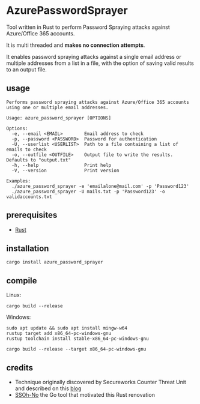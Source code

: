# AzurePasswordSprayer

Tool written in Rust to perform Password Spraying attacks against Azure/Office 365 accounts.

It is multi threaded and **makes no connection attempts**.

It enables password spraying attacks against a single email address or multiple addresses from a list in a file, with the option of saving valid results to an output file.

## usage

```
Performs password spraying attacks against Azure/Office 365 accounts using one or multiple email addresses.

Usage: azure_password_sprayer [OPTIONS]

Options:
  -e, --email <EMAIL>        Email address to check
  -p, --password <PASSWORD>  Password for authentication
  -U, --userlist <USERLIST>  Path to a file containing a list of emails to check
  -o, --outfile <OUTFILE>    Output file to write the results. Defaults to "output.txt"
  -h, --help                 Print help
  -V, --version              Print version

Examples:
  ./azure_password_sprayer -e 'emailalone@mail.com' -p 'Password123'
  ./azure_password_sprayer -U mails.txt -p 'Password123' -o validaccounts.txt
```

## prerequisites

- [Rust](https://www.rust-lang.org/tools/install)

## installation

```
cargo install azure_password_sprayer
```

## compile

Linux:
```
cargo build --release
```

Windows: 

```
sudo apt update && sudo apt install mingw-w64
rustup target add x86_64-pc-windows-gnu
rustup toolchain install stable-x86_64-pc-windows-gnu
```

```
cargo build --release --target x86_64-pc-windows-gnu
```

## credits

- Technique originally discovered by Secureworks Counter Threat Unit and described on this [blog](https://www.secureworks.com/research/undetected-azure-active-directory-brute-force-attacks)
- [SSOh-No](https://github.com/optionalCTF/SSOh-No) the Go tool that motivated this Rust renovation